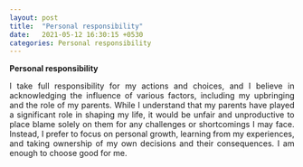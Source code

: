 ```yaml
---
layout: post
title:  "Personal responsibility"
date:   2021-05-12 16:30:15 +0530
categories: Personal responsibility
---
```


**Personal responsibility**
<p style="text-align:justify">
I take full responsibility for my actions and choices, and I believe in acknowledging the influence of various factors, including my upbringing and the role of my parents. While I understand that my parents have played a significant role in shaping my life, it would be unfair and unproductive to place blame solely on them for any challenges or shortcomings I may face. Instead, I prefer to focus on personal growth, learning from my experiences, and taking ownership of my own decisions and their consequences. I am enough to choose good for me.
</p>
